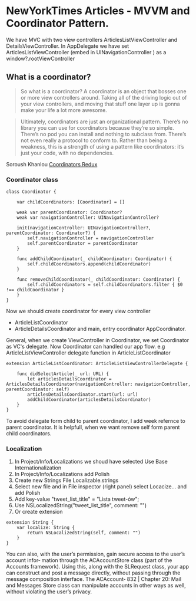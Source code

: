 # NewYorkTimes Articles - MVVM and Coordinator Pattern.

We have MVC with two view controllers ArticlesListViewController and DetailsViewController.
In AppDelegate we have set ArticlesListViewController (embed in UINavigationController ) as a window?.rootViewController 



## What is a coordinator?

> So what is a coordinator? A coordinator is an object that bosses one or more view controllers around. Taking all of the driving logic out of your view controllers, and moving that stuff one layer up is gonna make your life a lot more awesome.

> Ultimately, coordinators are just an organizational pattern. There’s no library you can use for coordinators because they’re so simple. There’s no pod you can install and nothing to subclass from. There’s not even really a protocol to conform to. Rather than being a weakness, this is a strength of using a pattern like coordinators: it’s just your code, with no dependencies.

Soroush Khanlou [Coordinators Redux](http://khanlou.com/2015/10/coordinators-redux/) 


### Coordinator class

```
class Coordinator {

    var childCoordinators: [Coordinator] = []

    weak var parentCoordinator: Coordinator?
    weak var navigationController: UINavigationController?

    init(navigationController: UINavigationController?, parentCoordinator: Coordinator?) {
        self.navigationController = navigationController
        self.parentCoordinator = parentCoordinator
    }

    func addChildCoordinator(_ childCoordinator: Coordinator) {
        self.childCoordinators.append(childCoordinator)
    }

    func removeChildCoordinator(_ childCoordinator: Coordinator) {
        self.childCoordinators = self.childCoordinators.filter { $0 !== childCoordinator }
    }
}
```

Now we should create coordinator for every view controller 
- ArticleListCoordinator
- ArticleDetailsCoordinator
and main, entry coordinator AppCoordinator.

General, when we create ViewController in Coordinator, we set Coordinator as VC's delegate.
Now Coordinator can handled our app flow. 
e.g ArticleListViewController delegate function in ArticleListCoordinator

```
extension ArticleListCoordinator: ArticleListViewControllerDelegate {

    func didSelectArticle(_ url: URL) {
        let articlesDetailsCoordinator = ArticlesDetailsCoordinator(navigationController: navigationController, parentCoordinator: self)
        articlesDetailsCoordinator.start(url: url)
        addChildCoordinator(articlesDetailsCoordinator)
    }
}

```

To avoid delegate form child to parent coordinator, I add week refernce to parent coordinator. It is helpfull, when we want remove self form parent child coordinators.




### Localization

1. In Project/Info/Localizations we shoud have selected Use Base Internationalization 
2. In Project/Info/Localizations add Polish 
3. Create new Strings File Localizable.strings
4. Select new file and in File inspector (right panel) select Locacize... and add Polish
5. Add key-value "tweet_list_title" = "Lista tweet-ów"; 
6. Use NSLocalizedString("tweet_list_title", comment: "")
7. Or create extension 

```
extension String {
    var localize: String {
        return NSLocalizedString(self, comment: "")
    }
}
```




You can also, with the user’s permission, gain secure access to the user’s account infor‐ mation through the ACAccountStore class (part of the Accounts framework). Using this, along with the SLRequest class, your app can construct and post a message directly, without passing through the message composition interface. The ACAccount‐
832 | Chapter 20: Mail and Messages
Store class can manipulate accounts in other ways as well, without violating the user’s privacy.

